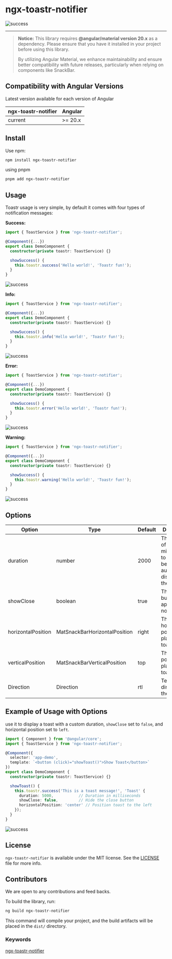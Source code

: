 # ngx-toastr-notifier

![success](/documentaion-assets/success2.png)

------

> **Notice:**
> This library requires **@angular/material version 20.x** as a dependency.
> Please ensure that you have it installed in your project before using this library.
>
> By utilizing Angular Material, we enhance maintainability and ensure better compatibility with future releases, particularly when relying on components like SnackBar.



## Compatibility with Angular Versions

Latest version available for each version of Angular

| ngx-toastr-notifier | Angular |
| ------------------- | ------- |
| current             | >= 20.x |

## Install

Use npm:

```bash
npm install ngx-toastr-notifier
```

using pnpm

```bash
pnpm add ngx-toastr-notifier
```

## Usage

Toastr usage is very simple, by default it comes with four types of notification messages:

**Success:**

```typescript
import { ToastService } from 'ngx-toastr-notifier';

@Component({...})
export class DemoComponent {
  constructor(private toastr: ToastService) {}

  showSuccess() {
    this.toastr.success('Hello world!', 'Toastr fun!');
  }
}
```

![success](/documentaion-assets/success2.png)



**Info:**

```typescript
import { ToastService } from 'ngx-toastr-notifier';

@Component({...})
export class DemoComponent {
  constructor(private toastr: ToastService) {}

  showSuccess() {
    this.toastr.info('Hello world!', 'Toastr fun!');
  }
}
```

![success](/documentaion-assets/info.png)



**Error:**

```typescript
import { ToastService } from 'ngx-toastr-notifier';

@Component({...})
export class DemoComponent {
  constructor(private toastr: ToastService) {}

  showSuccess() {
    this.toastr.error('Hello world!', 'Toastr fun!');
  }
}
```

![success](/documentaion-assets/error.png)



**Warning:**

```typescript
import { ToastService } from 'ngx-toastr-notifier';

@Component({...})
export class DemoComponent {
  constructor(private toastr: ToastService) {}

  showSuccess() {
    this.toastr.warning('Hello world!', 'Toastr fun!');
  }
}
```

![success](/documentaion-assets/warning.png)



## Options

| Option             | Type                          | Default | Description                                                  |
| ------------------ | ----------------------------- | ------- | ------------------------------------------------------------ |
| duration           | number                        | 2000    | The length of time in milliseconds to wait before automatically dismissing the toastr. |
| showClose          | boolean                       | true    | The close button to be appeared or not                       |
| horizontalPosition | MatSnackBarHorizontalPosition | right   | The horizontal position to place the toastr.                 |
| verticalPosition   | MatSnackBarVerticalPosition   | top     | The vertical position to place the toastr.                   |
| Direction          | Direction                     | rtl     | Text layout direction for the toastr                         |



## Example of Usage with Options

use it to display a toast with a custom duration, `showClose` set to `false`, and horizontal position set to `left`.

```typescript
import { Component } from '@angular/core';
import { ToastService } from 'ngx-toastr-notifier';

@Component({
  selector: 'app-demo',
  template: `<button (click)="showToast()">Show Toast</button>`
})
export class DemoComponent {
  constructor(private toastr: ToastService) {}

  showToast() {
    this.toastr.success('This is a toast message!', 'Toast' {
      duration: 5000,           // Duration in milliseconds
      showClose: false,         // Hide the close button
      horizontalPosition: 'center' // Position toast to the left
    });
  }
}
```

![success](/documentaion-assets/success.png)

## License

`ngx-toastr-notifier` is available under the MIT license. See the [LICENSE](https://www.npmjs.com/package/ngx-toastr-notifier) file for more info.

## Contributors

We are open to any contributions and feed backs.

To build the library, run:

```bash
ng build ngx-toastr-notifier
```

This command will compile your project, and the build artifacts will be placed in the `dist/` directory.

### Keywords

[ngx-toastr-notifier](https://www.npmjs.com/package/ngx-toastr-notifier)
